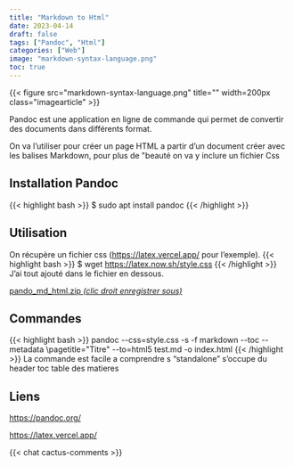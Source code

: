 ```yaml
---
title: "Markdown to Html"
date: 2023-04-14
draft: false
tags: ["Pandoc", "Html"]
categories: ["Web"]
image: "markdown-syntax-language.png"
toc: true
---
```

{{< figure src="markdown-syntax-language.png" title="" width=200px class="imagearticle" >}}

Pandoc est une application en ligne de commande qui permet de convertir des documents dans différents format. 

On va l’utiliser pour créer un page HTML a partir d’un document créer avec les balises Markdown, pour plus de "beauté on va y inclure un fichier Css

## Installation Pandoc 
{{< highlight bash >}}
$ sudo apt install pandoc
{{< /highlight >}}

## Utilisation 

On récupère un fichier css (https://latex.vercel.app/ pour l’exemple).
{{< highlight bash >}}
$ wget https://latex.now.sh/style.css
{{< /highlight >}}
J’ai tout ajouté dans le fichier en dessous.

[pando_md_html.zip *(clic droit enregistrer sous)*](pando_md_html.zip)

## Commandes
{{< highlight bash >}}
pandoc --css=style.css -s -f markdown --toc --metadata \pagetitle="Titre" --to=html5 test.md -o index.html
{{< /highlight >}}
La commande est facile a comprendre
 s “standalone” s’occupe du header
 toc table des matieres

## Liens
https://pandoc.org/

https://latex.vercel.app/


{{< chat cactus-comments >}}
